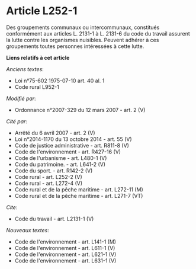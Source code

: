 # Article L252-1

Des groupements communaux ou intercommunaux, constitués conformément aux articles L. 2131-1 à L. 2131-6 du code du travail
assurent la lutte contre les organismes nuisibles. Peuvent adhérer à ces groupements toutes personnes intéressées à cette
lutte.

**Liens relatifs à cet article**

_Anciens textes_:

  - Loi n°75-602 1975-07-10 art. 40 al. 1
  - Code rural L952-1

_Modifié par_:

  - Ordonnance n°2007-329 du 12 mars 2007 - art. 2 (V)

_Cité par_:

  - Arrêté du 6 avril 2007 - art. 2 (V)
  - Loi n°2014-1170 du 13 octobre 2014 - art. 55 (V)
  - Code de justice administrative - art. R811-8 (V)
  - Code de l'environnement - art. R427-16 (V)
  - Code de l'urbanisme - art. L480-1 (V)
  - Code du patrimoine. - art. L641-2 (V)
  - Code du sport. - art. R142-2 (V)
  - Code rural - art. L252-2 (V)
  - Code rural - art. L272-4 (V)
  - Code rural et de la pêche maritime - art. L272-11 (M)
  - Code rural et de la pêche maritime - art. L271-7 (VT)

_Cite_:

  - Code du travail - art. L2131-1 (V)

_Nouveaux textes_:

  - Code de l'environnement - art. L141-1 (M)
  - Code de l'environnement - art. L611-1 (V)
  - Code de l'environnement - art. L621-1 (V)
  - Code de l'environnement - art. L631-1 (V)

